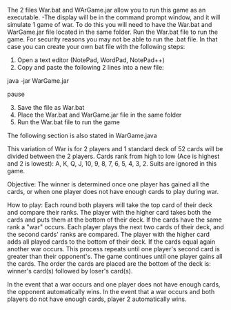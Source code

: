 The 2 files War.bat and WArGame.jar allow you to run this game as an executable.
 -The display will be in the command prompt window, and it will simulate 1 game of war.
To do this you will need to have the War.bat and WarGame.jar file located in the same folder.
Run the War.bat file to run the game.
For security reasons you may not be able to run the .bat file. In that case you can create your own bat file with the following steps:

1) Open a text editor (NotePad, WordPad, NotePad++)
2) Copy and paste the following 2 lines into a new file:

java -jar WarGame.jar

pause

3) Save the file as War.bat
4) Place the War.bat and WarGame.jar file in the same folder
5) Run the War.bat file to run the game

The following section is also stated in WarGame.java

This variation of War is for 2 players and 1 standard deck of 52 cards will be divided between the 2 players.
Cards rank from high to low (Ace is highest and 2 is lowest): A, K, Q, J, 10, 9, 8, 7, 6, 5, 4, 3, 2.
Suits are ignored in this game.

Objective: The winner is determined once one player has gained all the cards, or when one player does not have enough cards to play during war.
 
How to play: Each round both players will take the top card of their deck and compare their ranks.
The player with the higher card takes both the cards and puts them at the bottom of their deck.
If the cards have the same rank a "war" occurs. 
Each player plays the next two cards of their deck, and the second cards' ranks are compared.
The player with the higher card adds all played cards to the bottom of their deck.
If the cards equal again another war occurs. 
This process repeats until one player's second card is greater than their opponent's.
The game continues until one player gains all the cards.
The order the cards are placed are the bottom of the deck is: winner's card(s) followed by loser's card(s).

In the event that a war occurs and one player does not have enough cards, the opponent automatically wins.
In the event that a war occurs and both players do not have enough cards, player 2 automatically wins.
